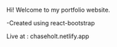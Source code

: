 Hi! Welcome to my portfolio website.

-Created using react-bootstrap

Live at : chaseholt.netlify.app
